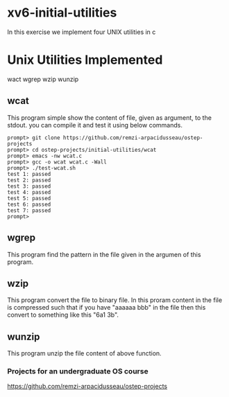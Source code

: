 # xv6-initial-utilities
In this exercise we implement four UNIX utilities in c

# Unix Utilities Implemented
wact
wgrep
wzip
wunzip

## wcat
This program simple show the content of file, given as argument, to the stdout.
you can compile it and test it using below commands.
```
prompt> git clone https://github.com/remzi-arpacidusseau/ostep-projects
prompt> cd ostep-projects/initial-utilities/wcat
prompt> emacs -nw wcat.c 
prompt> gcc -o wcat wcat.c -Wall 
prompt> ./test-wcat.sh
test 1: passed
test 2: passed
test 3: passed
test 4: passed
test 5: passed
test 6: passed
test 7: passed
prompt>
```

## wgrep
This program find the pattern in the file given in the argumen of this program.

## wzip
This program convert the file to binary file. In this proram content in the file is compressed such that if you have "aaaaaa bbb" in the file then this convert to something like this "6a1 3b".

## wunzip
This program unzip the file content of above function.

### Projects for an undergraduate OS course
https://github.com/remzi-arpacidusseau/ostep-projects
